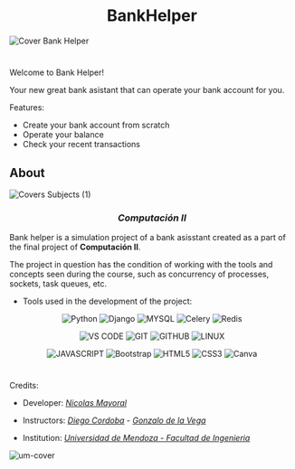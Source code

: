<h1 align="center"> BankHelper </h1>

![Cover Bank Helper](https://github.com/NKAmazing/BankHelper/assets/83615373/507cffbc-ecb7-4f79-a901-da1d236817c5)

#

Welcome to Bank Helper!

Your new great bank asistant that can operate your bank account for you.

Features:

* Create your bank account from scratch
* Operate your balance
* Check your recent transactions

## About

![Covers Subjects (1)](https://github.com/NKAmazing/BankHelper/assets/83615373/2d510241-f3e3-4dba-9f01-8d5c277dd767)

<h3 align="center">

*Computación II*
  
</h3>

Bank helper is a simulation project of a bank asisstant created as a part of the final project of __Computación II__. 

The project in question has the condition of working with the tools and concepts seen during the course, such as concurrency of processes, sockets, task queues, etc.

* Tools used in the development of the project:
<div align="center">

![Python](https://img.shields.io/badge/python-3670A0?style=for-the-badge&logo=python&logoColor=ffdd54) ![Django](https://img.shields.io/badge/Django-092E20?style=for-the-badge&logo=django&logoColor=white) 
![MYSQL](https://img.shields.io/badge/MySQL-02569B?style=for-the-badge&logo=mysql&logoColor=white) ![Celery](https://img.shields.io/badge/Celery-20232A?style=for-the-badge&logo=celery&logoColor=white) ![Redis](https://img.shields.io/badge/redis-%23DD0031.svg?style=for-the-badge&logo=redis&logoColor=white)

![VS CODE](https://img.shields.io/badge/Visual_Studio_Code-0078D4?style=for-the-badge&logo=visual%20studio%20code&logoColor=white) ![GIT](https://img.shields.io/badge/GIT-E44C30?style=for-the-badge&logo=git&logoColor=white) ![GITHUB](https://img.shields.io/badge/GitHub-100000?style=for-the-badge&logo=github&logoColor=white) ![LINUX](https://img.shields.io/badge/Linux-FCC624?style=for-the-badge&logo=linux&logoColor=black)

![JAVASCRIPT](https://img.shields.io/badge/JavaScript-F7DF1E?style=for-the-badge&logo=javascript&logoColor=black) ![Bootstrap](https://img.shields.io/badge/bootstrap-%23563D7C.svg?style=for-the-badge&logo=bootstrap&logoColor=white) ![HTML5](https://img.shields.io/badge/html5-%23E34F26.svg?style=for-the-badge&logo=html5&logoColor=white) ![CSS3](https://img.shields.io/badge/css3-%231572B6.svg?style=for-the-badge&logo=css3&logoColor=white) ![Canva](https://img.shields.io/badge/Canva-%2300C4CC.svg?style=for-the-badge&logo=Canva&logoColor=white)  
  
</div>


#

Credits:
- Developer: [<i>Nicolas Mayoral</i>](https://github.com/NKAmazing)
- Instructors: [<i>Diego Cordoba</i>](https://github.com/d1cor) - [<i>Gonzalo de la Vega</i>](https://github.com/gonzalo-delavega-um)
  
- Institution: [<i>Universidad de Mendoza - Facultad de Ingenieria</i>](https://um.edu.ar/ingenieria/)

![um-cover](https://user-images.githubusercontent.com/83615373/235419081-c36fcb36-c412-4317-b40a-7cad5e937339.png)

